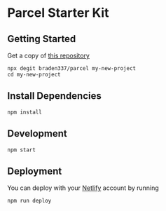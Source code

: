 # Parcel Starter Kit

## Getting Started

Get a copy of [this repository](https://github.com/braden337/parcel)

```shell
npx degit braden337/parcel my-new-project
cd my-new-project
```

## Install Dependencies

```shell
npm install
```

## Development

```shell
npm start
```

## Deployment

You can deploy with your [Netlify](https://netlify.com) account by running

```shell
npm run deploy
```
